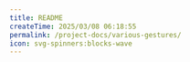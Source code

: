```yaml
---
title: README
createTime: 2025/03/08 06:18:55
permalink: /project-docs/various-gestures/
icon: svg-spinners:blocks-wave
---
```


